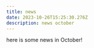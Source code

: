 ```yaml
---
title: news
date: 2023-10-26T15:25:30.276Z
description: news october
---
```

here is some news in October!